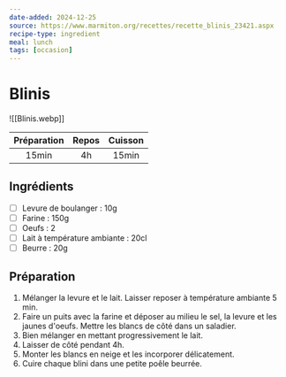 ```yaml
---
date-added: 2024-12-25
source: https://www.marmiton.org/recettes/recette_blinis_23421.aspx
recipe-type: ingredient
meal: lunch
tags: [occasion]
---
```


# Blinis

![[Blinis.webp]]

| Préparation | Repos | Cuisson |
|:-----------:|:-----:|:-------:|
|    15min    |  4h   |  15min  |

## Ingrédients

- [ ] Levure de boulanger : 10g
- [ ] Farine : 150g
- [ ] Oeufs : 2
- [ ] Lait à température ambiante : 20cl
- [ ] Beurre : 20g

## Préparation

1. Mélanger la levure et le lait. Laisser reposer à température ambiante 5 min.
2. Faire un puits avec la farine et déposer au milieu le sel, la levure et les jaunes d'oeufs. Mettre les blancs de côté dans un saladier.
3. Bien mélanger en mettant progressivement le lait.
4. Laisser de côté pendant 4h.
5. Monter les blancs en neige et les incorporer délicatement.
6. Cuire chaque blini dans une petite poêle beurrée.
